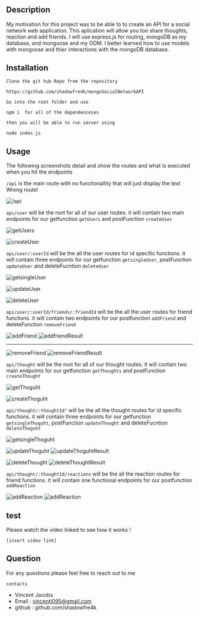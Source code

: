 # <MongoSocialMediaAPI>

## Description

My motivation for this project was to be able to to create an API for a social network web application. This aplication will allow you too share thoughts, reaction and add friends. I will use express.js for routing, mongoDB as my database, and mongoose and my ODM. I better learned how to use models with mongoose and thier interactions with the mongoDB database.

## Installation

`Clone the git hub Repo from the repository`

    https://github.com/shadowfre4k/mongoSocialNetworkAPI

`Go into the root folder and use`

    npm i  for all of the dependenceies

`then you will be able to run server using`

    node index.js

## Usage

The following screenshots detail and show the routes and what is executed when you hit the endpoints

`/api` is the main route with no functionallity that will just display the text Wrong route!

![/api](/assets/images/Screenshot%201.png)

`api/user` will be the root for all of our user routes. it will contain two main endpoints for our getfunction `getUsers` and postFunction `createUser`

![getUsers](/assets/images/Screenshot%202.png)

![createUser](/assets/images/Screenshot%203.png)

`api/user/:userId` will be the all the user routes for id specific functions. it will contain three endpoints for our getfunction `getsingleUser`, postFunction `updateUser` and deleteFucntion `deleteUser`

![getsingleUser](/assets/images/Screenshot%204.png)

![updateUser](/assets/images/Screenshot%205.png)

![deleteUser](/assets/images/Screenshot%206.png)

`api/user/:userId/friends/:friendId` will be the all the user routes for friend functions. it will contain two endpoints for our postfunction `addFriend` and deleteFunction `removeFriend`

![addFriend](/assets/images/Screenshot%207.png)
![addfriendResult](/assets/images/Screenshot%207a.png)

---

![removeFriend](/assets/images/Screenshot%208.png)
![removeFriendResult](/assets/images/Screenshot%208b.png)

`api/thought` will be the root for all of our thought routes. it will contain two main endpoints for our getfunction `getThoughts` and postFunction `createThought`

![getThoguht](/assets/images/Screenshot%209.png)

![createThoguht](/assets/images/Screenshot%2010.png)

`api/thought/:thoughtId"` will be the all the thought routes for id specific functions. it will contain three endpoints for our getfunction `getsingleThoguht`, postFunction `updateThought` and deleteFucntion `deleteThoguht`

![getsingleThoguht](/assets/images/Screenshot%2011.png)

![updateThoguht](/assets/images/Screenshot%2012.png)
![updateThoguhtResult](/assets/images/Screenshot%2012b.png)

![deleteThought](/assets/images/Screenshot%2013.png)
![deleteThoughtResult](/assets/images/Screenshot%2013b.png)

`api/thought/:thoughtId/reactions` will be the all the reaction routes for friend functions. it will contain one functional endpoints for our postfunction `addReaction`

![addReaction](/assets/images/Screenshot%2014b.png)
![addReaction](/assets/images/Screenshot%2014.png)

## test

Please watch the video linked to see how it works !

    [insert video link]

## Question

For any questions please feel free to reach out to me

`contacts`

- Vincent Jacobs
- Email : vincentj095@gmail.com
- github : github.com/shadowfre4k
